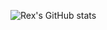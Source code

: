 ![Rex's GitHub stats](https://github-readme-stats.vercel.app/api?username=s46129&theme=calm&show_icons=true)
